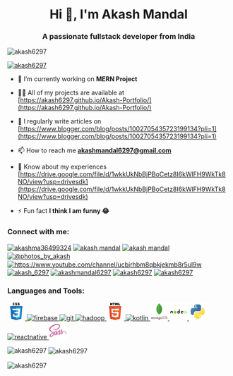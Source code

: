 <h1 align="center">Hi 👋, I'm Akash Mandal</h1>
<h3 align="center">A passionate fullstack developer from India</h3>

<p align="left"> <img src="https://komarev.com/ghpvc/?username=akash6297&label=Profile%20views&color=0e75b6&style=flat" alt="akash6297" /> </p>

<p align="left"> <a href="https://github.com/ryo-ma/github-profile-trophy"><img src="https://github-profile-trophy.vercel.app/?username=akash6297" alt="akash6297" /></a> </p>

- 🔭 I’m currently working on **MERN Project**

- 👨‍💻 All of my projects are available at [https://akash6297.github.io/Akash-Portfolio/](https://akash6297.github.io/Akash-Portfolio/)

- 📝 I regularly write articles on [https://www.blogger.com/blog/posts/1002705435723199134?pli=1](https://www.blogger.com/blog/posts/1002705435723199134?pli=1)

- 📫 How to reach me **akashmandal6297@gmail.com**

- 📄 Know about my experiences [https://drive.google.com/file/d/1wkkUkNbBjPBoCetz8I6kWlFH9WkTk8NO/view?usp=drivesdk](https://drive.google.com/file/d/1wkkUkNbBjPBoCetz8I6kWlFH9WkTk8NO/view?usp=drivesdk)

- ⚡ Fun fact **I think I am funny 😂**

<h3 align="left">Connect with me:</h3>
<p align="left">
<a href="https://twitter.com/akashma36499324" target="blank"><img align="center" src="https://raw.githubusercontent.com/rahuldkjain/github-profile-readme-generator/master/src/images/icons/Social/twitter.svg" alt="akashma36499324" height="30" width="40" /></a>
<a href="https://linkedin.com/in/akash mandal" target="blank"><img align="center" src="https://raw.githubusercontent.com/rahuldkjain/github-profile-readme-generator/master/src/images/icons/Social/linked-in-alt.svg" alt="akash mandal" height="30" width="40" /></a>
<a href="https://fb.com/akash mandal" target="blank"><img align="center" src="https://raw.githubusercontent.com/rahuldkjain/github-profile-readme-generator/master/src/images/icons/Social/facebook.svg" alt="akash mandal" height="30" width="40" /></a>
<a href="https://instagram.com/@photos_by_akash" target="blank"><img align="center" src="https://raw.githubusercontent.com/rahuldkjain/github-profile-readme-generator/master/src/images/icons/Social/instagram.svg" alt="@photos_by_akash" height="30" width="40" /></a>
<a href="https://www.youtube.com/c/https://www.youtube.com/channel/ucbjrhbm8qbkjekmb8r5ul9w" target="blank"><img align="center" src="https://raw.githubusercontent.com/rahuldkjain/github-profile-readme-generator/master/src/images/icons/Social/youtube.svg" alt="https://www.youtube.com/channel/ucbjrhbm8qbkjekmb8r5ul9w" height="30" width="40" /></a>
<a href="https://www.codechef.com/users/akash_6297" target="blank"><img align="center" src="https://cdn.jsdelivr.net/npm/simple-icons@3.1.0/icons/codechef.svg" alt="akash_6297" height="30" width="40" /></a>
<a href="https://www.hackerrank.com/akashmandal6297" target="blank"><img align="center" src="https://raw.githubusercontent.com/rahuldkjain/github-profile-readme-generator/master/src/images/icons/Social/hackerrank.svg" alt="akashmandal6297" height="30" width="40" /></a>
<a href="https://www.leetcode.com/akash6297" target="blank"><img align="center" src="https://raw.githubusercontent.com/rahuldkjain/github-profile-readme-generator/master/src/images/icons/Social/leet-code.svg" alt="akash6297" height="30" width="40" /></a>
<a href="https://auth.geeksforgeeks.org/user/akash6297" target="blank"><img align="center" src="https://raw.githubusercontent.com/rahuldkjain/github-profile-readme-generator/master/src/images/icons/Social/geeks-for-geeks.svg" alt="akash6297" height="30" width="40" /></a>
</p>

<h3 align="left">Languages and Tools:</h3>
<p align="left"> <a href="https://www.w3schools.com/css/" target="_blank" rel="noreferrer"> <img src="https://raw.githubusercontent.com/devicons/devicon/master/icons/css3/css3-original-wordmark.svg" alt="css3" width="40" height="40"/> </a> <a href="https://firebase.google.com/" target="_blank" rel="noreferrer"> <img src="https://www.vectorlogo.zone/logos/firebase/firebase-icon.svg" alt="firebase" width="40" height="40"/> </a> <a href="https://git-scm.com/" target="_blank" rel="noreferrer"> <img src="https://www.vectorlogo.zone/logos/git-scm/git-scm-icon.svg" alt="git" width="40" height="40"/> </a> <a href="https://hadoop.apache.org/" target="_blank" rel="noreferrer"> <img src="https://www.vectorlogo.zone/logos/apache_hadoop/apache_hadoop-icon.svg" alt="hadoop" width="40" height="40"/> </a> <a href="https://www.w3.org/html/" target="_blank" rel="noreferrer"> <img src="https://raw.githubusercontent.com/devicons/devicon/master/icons/html5/html5-original-wordmark.svg" alt="html5" width="40" height="40"/> </a> <a href="https://kotlinlang.org" target="_blank" rel="noreferrer"> <img src="https://www.vectorlogo.zone/logos/kotlinlang/kotlinlang-icon.svg" alt="kotlin" width="40" height="40"/> </a> <a href="https://www.mongodb.com/" target="_blank" rel="noreferrer"> <img src="https://raw.githubusercontent.com/devicons/devicon/master/icons/mongodb/mongodb-original-wordmark.svg" alt="mongodb" width="40" height="40"/> </a> <a href="https://nodejs.org" target="_blank" rel="noreferrer"> <img src="https://raw.githubusercontent.com/devicons/devicon/master/icons/nodejs/nodejs-original-wordmark.svg" alt="nodejs" width="40" height="40"/> </a> <a href="https://www.python.org" target="_blank" rel="noreferrer"> <img src="https://raw.githubusercontent.com/devicons/devicon/master/icons/python/python-original.svg" alt="python" width="40" height="40"/> </a> <a href="https://reactnative.dev/" target="_blank" rel="noreferrer"> <img src="https://reactnative.dev/img/header_logo.svg" alt="reactnative" width="40" height="40"/> </a> <a href="https://sass-lang.com" target="_blank" rel="noreferrer"> <img src="https://raw.githubusercontent.com/devicons/devicon/master/icons/sass/sass-original.svg" alt="sass" width="40" height="40"/> </a> </p>

<p><img align="left" src="https://github-readme-stats.vercel.app/api/top-langs?username=akash6297&show_icons=true&locale=en&layout=compact" alt="akash6297" /></p>

<p>&nbsp;<img align="center" src="https://github-readme-stats.vercel.app/api?username=akash6297&show_icons=true&locale=en" alt="akash6297" /></p>

<p><img align="center" src="https://github-readme-streak-stats.herokuapp.com/?user=akash6297&" alt="akash6297" /></p>
